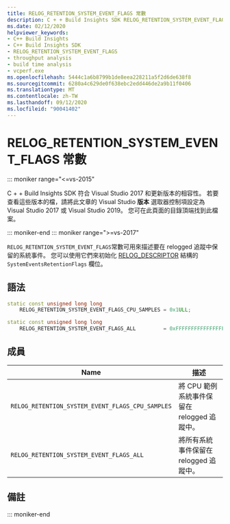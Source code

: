 ```yaml
---
title: RELOG_RETENTION_SYSTEM_EVENT_FLAGS 常數
description: C + + Build Insights SDK RELOG_RETENTION_SYSTEM_EVENT_FLAGS 常數參考。
ms.date: 02/12/2020
helpviewer_keywords:
- C++ Build Insights
- C++ Build Insights SDK
- RELOG_RETENTION_SYSTEM_EVENT_FLAGS
- throughput analysis
- build time analysis
- vcperf.exe
ms.openlocfilehash: 5444c1a6b8799b1de8eea228211a5f2d6de638f8
ms.sourcegitcommit: 6280a4c629de0f638ebc2edd446de2a9b11f0406
ms.translationtype: MT
ms.contentlocale: zh-TW
ms.lasthandoff: 09/12/2020
ms.locfileid: "90041402"
---
```

# <a name="relog_retention_system_event_flags-constants"></a>RELOG_RETENTION_SYSTEM_EVENT_FLAGS 常數

::: moniker range="<=vs-2015"

C + + Build Insights SDK 符合 Visual Studio 2017 和更新版本的相容性。 若要查看這些版本的檔，請將此文章的 Visual Studio **版本** 選取器控制項設定為 Visual Studio 2017 或 Visual Studio 2019。 您可在此頁面的目錄頂端找到此檔案。

::: moniker-end
::: moniker range=">=vs-2017"

`RELOG_RETENTION_SYSTEM_EVENT_FLAGS`常數可用來描述要在 relogged 追蹤中保留的系統事件。 您可以使用它們來初始化 [RELOG_DESCRIPTOR](relog-descriptor-struct.md) 結構的 `SystemEventsRetentionFlags` 欄位。

## <a name="syntax"></a>語法

```cpp
static const unsigned long long
    RELOG_RETENTION_SYSTEM_EVENT_FLAGS_CPU_SAMPLES = 0x1ULL;

static const unsigned long long
    RELOG_RETENTION_SYSTEM_EVENT_FLAGS_ALL         = 0xFFFFFFFFFFFFFFFFULL;
```

## <a name="members"></a>成員

| Name | 描述 |
|--|--|
| `RELOG_RETENTION_SYSTEM_EVENT_FLAGS_CPU_SAMPLES` | 將 CPU 範例系統事件保留在 relogged 追蹤中。 |
| `RELOG_RETENTION_SYSTEM_EVENT_FLAGS_ALL` | 將所有系統事件保留在 relogged 追蹤中。 |

## <a name="remarks"></a>備註

::: moniker-end

